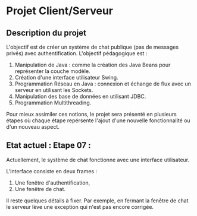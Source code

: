 # Projet Client/Serveur

## Description du projet

L'objectif est de créer un système de chat publique (pas de messages
privés) avec authentification. L'objectif pédagogique est :

1. Manipulation de Java : comme la création des Java Beans pour
représenter la couche modèle.
2. Création d'une interface utilisateur Swing.
3. Programmation Réseau en Java : connexion et échange de flux
avec un serveur en utilisant les Sockets.
4. Manipulation des base de données en utilisant JDBC.
5. Programmation Multithreading.

Pour mieux assimiler ces notions, le projet sera présenté en plusieurs
étapes où chaque étape repérsente l'ajout d'une nouvelle fonctionnalité 
ou d'un nouveau aspect.

## Etat actuel : Etape 07 :

Actuellement, le système de chat fonctionne avec une interface 
utilisateur.

L'interface consiste en deux frames :

1. Une fenêtre d'authentification,
2. Une fenêtre de chat.

Il reste quelques détails à fixer. Par exemple, en fermant la fenêtre 
de chat le serveur lève une exception qui n'est pas encore corrigée.
